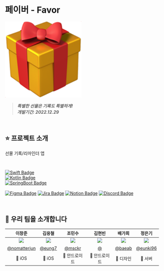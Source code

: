
# 페이버 - Favor
<img height="250" src="https://github.com/Favor-Gift-Reminder/.github/blob/main/assets/icon.png?raw=true"></img>
> **_특별한 선물은 기록도 특별하게!_** <br/>
> **_개발기간: 2022.12.29_**

<br/>

## ⭐️ 프로젝트 소개

선물 기록/리마인더 앱

<br/>

[![Swift Badge](http://img.shields.io/badge/-5.7.1-555555?style=for-the-badge&label=Swift&labelColor=F05138&logo=swift&logoColor=white)]() <br/>
[![Kotlin Badge](http://img.shields.io/badge/-1.8.0-555555?style=for-the-badge&label=Kotlin&labelColor=7F52FF&logo=kotlin&logoColor=white)]() <br/>
[![SpringBoot Badge](http://img.shields.io/badge/-2.7.5-555555?style=for-the-badge&label=SpringBoot&labelColor=6DB33F&logo=springboot&logoColor=white)]() <br/>
<br/>
[![Figma Badge](https://img.shields.io/badge/-Figma-F24E1E?style=for-the-badge&logo=figma&logoColor=white)]()
[![Jira Badge](https://img.shields.io/badge/-Jira-0052CC?style=for-the-badge&logo=jirasoftware&logoColor=white)]()
[![Notion Badge](https://img.shields.io/badge/-Notion-000000?style=for-the-badge&logo=notion&logoColor=white)]()
[![Discord Badge](https://img.shields.io/badge/-Discord-5865F2?style=for-the-badge&logo=discord&logoColor=white)]()

<br/>

## 👥 우리 팀을 소개합니다

|이창준|김응철|조민수|김현빈|배가희|정은기|
|:-:|:-:|:-:|:-:|:-:|:-:|
|<img src="https://avatars.githubusercontent.com/u/60438045?v=4" width=200>|<img src="https://avatars.githubusercontent.com/u/97531269?v=4" width=200>|<img src="https://avatars.githubusercontent.com/u/91575646?v=4" width=200>|<img src="https://avatars.githubusercontent.com/u/114586593?v=4" width=200>|<img src="https://avatars.githubusercontent.com/u/114586593?v=4" width=200>|<img src="https://avatars.githubusercontent.com/u/114793764?v=4" width=200>|
|[@nomatterjun](https://github.com/nomatterjun)|[@eung7](https://github.com/eung7)|[@msckr](https://github.com/msckr)|[@](https://github.com/)|[@baeab](https://github.com/baeab)|[@eunki96](https://github.com/eunki96)|
|🍎 iOS|🍎 iOS|🤖 안드로이드|🤖 안드로이드|🎨 디자인|💾 서버|

<br/>
